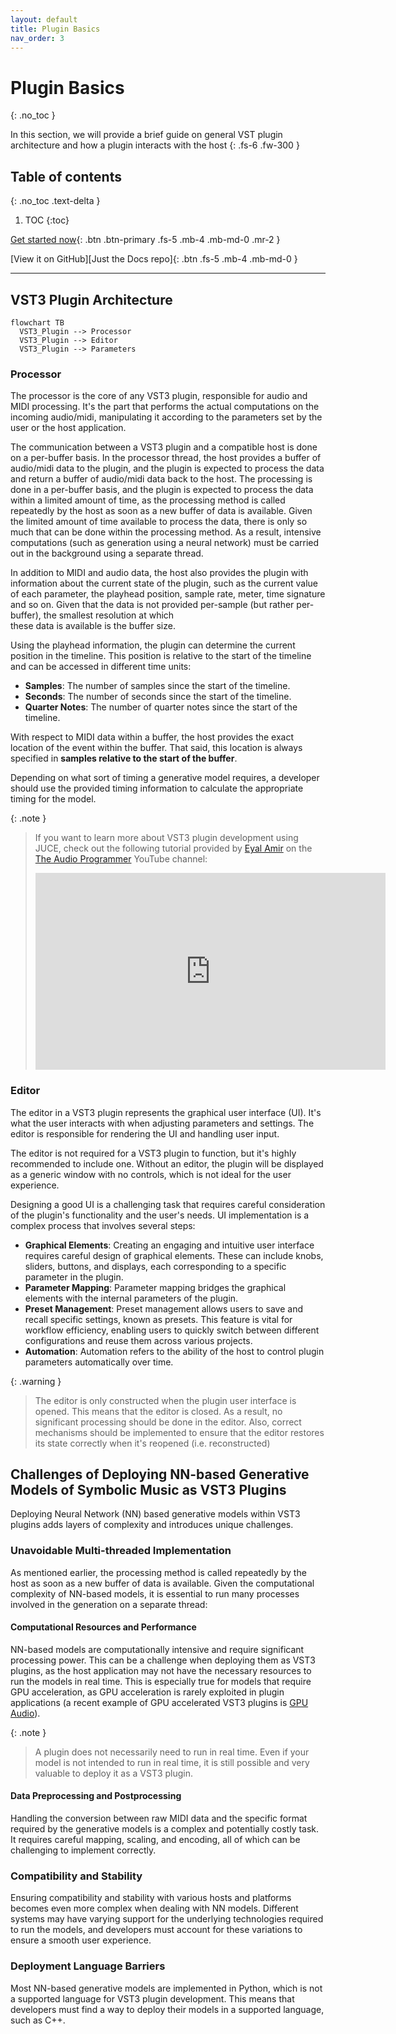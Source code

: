 ```yaml
---
layout: default
title: Plugin Basics
nav_order: 3
---
```


# Plugin Basics
{: .no_toc }

In this section, we will provide a brief guide on general VST plugin architecture and how a plugin interacts with the host
{: .fs-6 .fw-300 }

## Table of contents
{: .no_toc .text-delta }

1. TOC
{:toc}

[Get started now](#getting-started){: .btn .btn-primary .fs-5 .mb-4 .mb-md-0 .mr-2 }

[View it on GitHub][Just the Docs repo]{: .btn .fs-5 .mb-4 .mb-md-0 }

---

## VST3 Plugin Architecture

```mermaid
flowchart TB
  VST3_Plugin --> Processor
  VST3_Plugin --> Editor
  VST3_Plugin --> Parameters
```

### Processor
The processor is the core of any VST3 plugin, responsible for audio and MIDI processing. 
It's the part that performs the actual computations on the incoming audio/midi, manipulating it according to the parameters set by the user or the host application. 

The communication between a VST3 plugin and a compatible host is done on a per-buffer basis. 
In the processor thread, the host provides a buffer of audio/midi data to the plugin, and the plugin is expected to process the data and return a buffer of audio/midi data back to the host.
The processing is done in a per-buffer basis, and the plugin is expected to process the data within a limited amount of time, as the processing method 
is called repeatedly by the host as soon as a new buffer of data is available.
Given the limited amount of time available to process the data, there is only so much that can be done within the processing method.
As a result, intensive computations (such as generation using a neural network) must be carried out in the background using a separate thread.

In addition to MIDI and audio data, the host also provides the plugin with information about the current state of the plugin, such as the current value of each parameter, the playhead position, 
sample rate, meter, time signature and so on. Given that the data is not provided per-sample (but rather per-buffer), the smallest resolution at which  
these data is available is the buffer size. 

Using the playhead information, the plugin can determine the current position in the timeline. This position is 
relative to the start of the timeline and can be accessed in different time units:

- **Samples**: The number of samples since the start of the timeline.
- **Seconds**: The number of seconds since the start of the timeline.
- **Quarter Notes**: The number of quarter notes since the start of the timeline.

With respect to MIDI data within a buffer, the host provides the exact location of the event within the buffer. 
That said, this location is always specified in **samples relative to the start of the buffer**.

Depending on what sort of timing a generative model requires, a developer should use the provided timing information to calculate the appropriate timing for the model.

{: .note }
> If you want to learn more about VST3 plugin development using JUCE, check out the 
> following tutorial provided by [Eyal Amir](https://github.com/eyalamirmusic) on the [The Audio Programmer](https://www.youtube.com/@TheAudioProgrammer) YouTube channel:
> <iframe width="560" height="315" src="https://www.youtube.com/embed/tgf6J8foCiw" title="YouTube video player" frameborder="0" allow="accelerometer; autoplay; clipboard-write; encrypted-media; gyroscope; picture-in-picture; web-share" allowfullscreen></iframe>
> 

### Editor
The editor in a VST3 plugin represents the graphical user interface (UI). 
It's what the user interacts with when adjusting parameters and settings. 
The editor is responsible for rendering the UI and handling user input.

The editor is not required for a VST3 plugin to function, but it's highly recommended to include one.
Without an editor, the plugin will be displayed as a generic window with no controls, which is not ideal for the user experience.

Designing a good UI is a challenging task that requires careful consideration of the plugin's functionality and the user's needs.
UI implementation is a complex process that involves several steps:
- **Graphical Elements**: Creating an engaging and intuitive user interface requires careful design of graphical elements. These can include knobs, sliders, buttons, and displays, each corresponding to a specific parameter in the plugin.
- **Parameter Mapping**: Parameter mapping bridges the graphical elements with the internal parameters of the plugin. 
- **Preset Management**: Preset management allows users to save and recall specific settings, known as presets. This feature is vital for workflow efficiency, enabling users to quickly switch between different configurations and reuse them across various projects.
- **Automation**: Automation refers to the ability of the host to control plugin parameters automatically over time. 

{: .warning }
> The editor is only constructed when the plugin user interface is opened. This means that the editor is closed. 
> As a result, no significant processing should be done in the editor. Also, correct mechanisms should be implemented 
> to ensure that the editor restores its state correctly when it's reopened (i.e. reconstructed)


## Challenges of Deploying NN-based Generative Models of Symbolic Music as VST3 Plugins
Deploying Neural Network (NN) based generative models within VST3 plugins adds layers of complexity and introduces unique challenges.

### Unavoidable Multi-threaded Implementation
As mentioned earlier, the processing method is called repeatedly by the host as soon as a new buffer of data is available.
Given the computational complexity of NN-based models, it is essential to run many processes involved in the generation on a separate thread:

#### Computational Resources and Performance
NN-based models are computationally intensive and require significant processing power. 
This can be a challenge when deploying them as VST3 plugins, as the host application may not have the necessary resources to run the models in real time.
This is especially true for models that require GPU acceleration, 
as GPU acceleration is rarely exploited in plugin applications (a recent example of GPU accelerated VST3 plugins is [GPU Audio](https://www.gpu.audio/beta-suite)).

{: .note }
> A plugin does not necessarily need to run in real time. Even if your model is not intended to run in real time, 
> it is still possible and very valuable to deploy it as a VST3 plugin. 


#### Data Preprocessing and Postprocessing
Handling the conversion between raw MIDI data and the specific format required by the generative models is a complex and potentially costly task. 
It requires careful mapping, scaling, and encoding, all of which can be challenging to implement correctly. 


### Compatibility and Stability
Ensuring compatibility and stability with various hosts and platforms becomes even more complex when dealing with NN models. 
Different systems may have varying support for the underlying technologies required to run the models, and developers must account for these variations to ensure a smooth user experience.

### Deployment Language Barriers
Most NN-based generative models are implemented in Python, which is not a supported language for VST3 plugin development.
This means that developers must find a way to deploy their models in a supported language, such as C++.
